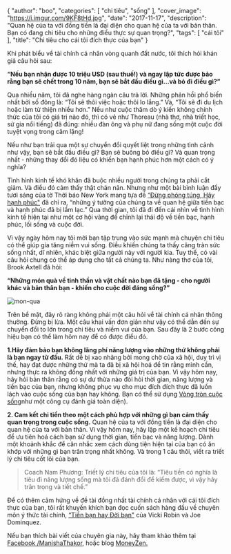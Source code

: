 {
   "author": "boo",
   "categories": [
      "chi tiêu",
      "sống"
   ],
   "cover_image": "https://i.imgur.com/9KF8tHd.jpg",
   "date": "2017-11-17",
   "description": "Quan hệ của ta với đồng tiền là đại diện cho quan hệ của ta với bản thân. Bạn có đang chi tiêu cho những điều thực sự quan trọng?",
   "tags": [
      "cái tôi"
   ],
   "title": "Chi tiêu cho cái tôi đích thực của bạn"
}

Khi phát biểu về tài chính cá nhân vòng quanh đất nước, tôi thích hỏi khán giả câu hỏi sau:

**“Nếu bạn nhận được 10 triệu USD (sau thuế!) và ngay lập tức được bảo rằng bạn sẽ chết trong 10 năm, bạn sẽ bắt đầu điều gì...và bỏ đi điều gì?”**

Qua nhiều năm, tôi đã nghe hàng ngàn câu trả lời. Những phản hồi phổ biến nhất bởi số đông là: “Tôi sẽ thôi việc hoặc thôi lo lắng.” Và, “Tôi sẽ đi du lịch hoặc làm từ thiện nhiều hơn.” Nếu như cuộc thăm dò ý kiến không chính thức của tôi có giá trị nào đó, thì có vẻ như Thoreau (nhà thơ, nhà triết học, sử gia nổi tiếng) đã đúng: nhiều đàn ông và phụ nữ đang sống một cuộc đời tuyệt vọng trong câm lặng!

Nếu như bạn trải qua một sự chuyển đổi quyết liệt trong những tình cảnh như vậy, bạn sẽ bắt đầu điều gì? Bạn sẽ buông bỏ điều gì? Và quan trọng nhất - những thay đổi đó liệu có khiến bạn hạnh phúc hơn một cách có ý nghĩa?

Tình hình kinh tế khó khăn đã buộc nhiều người trong chúng ta phải cắt giảm. Và điều đó cảm thấy thật chán nản. Nhưng như một bài bình luận đầy tươi sáng của tờ Thời báo New York mang tựa đề [“Đừng phóng túng, Hãy hạnh phúc"](http://www.nytimes.com/2012/07/08/opinion/sunday/dont-indulge-be-happy.html?_r=2&emc=eta1&) đã chỉ ra, “những ý tưởng của chúng ta về quan hệ giữa tiền bạc và hạnh phúc đã bị lầm lạc.” Qua thời gian, tôi đã đi đến cái nhìn về tình hình kinh tế hiện tại như một cơ hội vàng để chỉnh lại thái độ về tiền bạc, hạnh phúc, lối sống và cuộc đời.

Vì vậy ngày hôm nay tôi mời bạn tập trung vào sức mạnh mà chuyện chi tiêu có thể giúp gia tăng niềm vui sống. Điều khiến chúng ta thấy căng tràn sức sống nhất, dĩ nhiên, khác biệt giữa người này với người kia. Tuy thế, có vài câu hỏi chung có thể áp dụng cho tất cả chúng ta. Như nàng thơ của tôi, Brook Axtell đã hỏi:

**“Những món quà về tinh thần và vật chất nào bạn đã tặng - cho người khác và bản thân bạn - khiến cho cuộc đời đáng sống?”**

![mon-qua]({{site.baseurl}}/https://imgur.com/qIUnDgQ)

Trên bề mặt, đây rõ ràng không phải một câu hỏi về tài chính cá nhân thông thường. Đừng bị lừa. Một câu khai vấn đơn giản như vậy có thể dẫn đến sự chuyển đổi to lớn trong chi tiêu và niềm vui của bạn. Sau đây là 2 bước công hiệu bạn có thể làm hôm nay để có được điều đó.

**1.Hãy đảm bảo bạn không lãng phí năng lượng vào những thứ không phải là bạn ngay từ đầu.**
Rất dễ bị xao nhãng bởi mong chờ của xã hội, duy trì vị thế, hay đạt được những thứ mà ta đã bị xã hội hoá để tin rằng mình cần, nhưng thực ra không đồng nhất với những giá trị của bạn. Vì vậy hôm nay, hãy hỏi bản thân rằng có sự dư thừa nào đòi hỏi thời gian, năng lượng và tiền bạc của bạn, nhưng không phục vụ cho mục đích đích thực đã luồn lách vào cuộc sống của bạn hay không. Bạn có thể sử dụng [Vòng tròn cuộc sống]( "https://coachnamphuong.com/posts/vong-tron-cuoc-song-cong-cu-danh-gia-suc-khoe-cua-health-coach/")như một công cụ đánh giá toàn diện).

**2. Cam kết chi tiền theo một cách phù hợp với những gì bạn cảm thấy quan trọng trong cuộc sống.** Quan hệ của ta với đồng tiền là đại diện cho quan hệ của ta với bản thân. Vì vậy hôm nay, hãy lập một kế hoạch chi tiêu để ưu tiên hoá cách bạn sử dụng thời gian, tiền bạc và năng lượng. Dành một khoảnh khắc để cân nhắc xem cách dùng tiện hiện tại của bạn có ăn khớp với những gì bạn trân trọng nhất không. Và trong 1 câu thôi, viết ra triết lý chi tiêu cốt lõi của bạn.


> Coach Nam Phương: Triết lý chi tiêu của tôi là: “Tiêu tiền có nghĩa là tiêu đi năng lượng sống mà tôi đã đánh đổi để kiếm được, vì vậy hãy trân trọng và tiết chế.”

Để có thêm cảm hứng về đề tài đồng nhất tài chính cá nhân với cái tôi đích thực của bạn, tôi rất khuyến khích bạn đọc cuốn sách hàng đầu về chuyên môn ý thức tài chính, [“Tiền bạn hay Đời bạn"](https://www.amazon.com/Your-Money-Life-Transforming-Relationship/dp/0143115766/ref=sr_1_1?s=books&ie=UTF8&qid=1352443087&sr=1-1&keywords=your+money+or+your+life) của Vicki Robin và Joe Dominquez.


Nếu bạn thích bài viết của chuyên gia này, hãy tham khảo thêm tại [Facebook /ManishaThakor](http://www.facebook.com/ManishaThakor), hoặc blog [MoneyZen.](http://www.moneyzen.com/)
